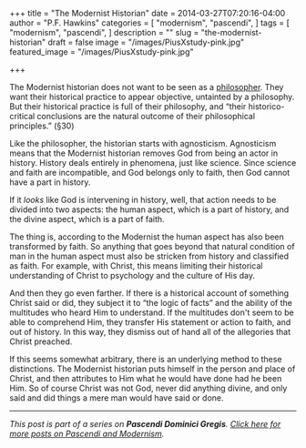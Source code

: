 +++
title = "The Modernist Historian"
date = 2014-03-27T07:20:16-04:00
author = "P.F. Hawkins"
categories = [
  "modernism",
  "pascendi",
]
tags = [
  "modernism",
  "pascendi",
]
description = ""
slug = "the-modernist-historian"
draft = false
image = "/images/PiusXstudy-pink.jpg"
featured_image = "/images/PiusXstudy-pink.jpg"

+++

The Modernist historian does not want to be seen as a [philosopher](http://theoldevangelization.com/the-modernist-philosopher/). They want their historical practice to appear objective, untainted by a philosophy. But their historical practice is full of their philosophy, and “their historico-critical conclusions are the natural outcome of their philosophical principles.” (§30)

Like the philosopher, the historian starts with agnosticism. Agnosticism means that the Modernist historian removes God from being an actor in history. History deals entirely in phenomena, just like science. Since science and faith are incompatible, and God belongs only to faith, then God cannot have a part in history. 

If it *looks* like God is intervening in history, well, that action needs to be divided into two aspects: the human aspect, which is a part of history, and the divine aspect, which is a part of faith.

The thing is, according to the Modernist the human aspect has also been transformed by faith. So anything that goes beyond that natural condition of man in the human aspect must also be stricken from history and classified as faith. For example, with Christ, this means limiting their historical understanding of Christ to psychology and the culture of His day.

And then they go even farther. If there is a historical account of something Christ said or did, they subject it to “the logic of facts” and the ability of the multitudes who heard Him to understand. If the multitudes don't seem to be able to comprehend Him, they transfer His statement or action to faith, and out of history. In this way, they dismiss out of hand all of the allegories that Christ preached.

If this seems somewhat arbitrary, there is an underlying method to these distinctions. The Modernist historian puts himself in the person and place of Christ, and then attributes to Him what he would have done had he been Him. So of course Christ was not God, never did anything divine, and only said and did things a mere man would have said or done.

*** 

*This post is part of a series on **Pascendi Dominici Gregis**. [Click here for more posts on Pascendi and Modernism](http://theoldevangelization.com/pascendi-series/).*
